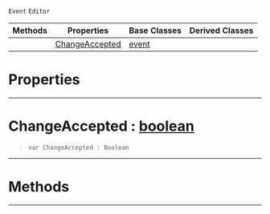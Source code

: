  `Event` `Editor`



|Methods|Properties|Base Classes|Derived Classes|
|---|---|---|---|
| |[ ChangeAccepted](https://github.com/dragonCASTjosh/PlasmaDocs/blob/master/code_reference/class_reference/textupdatedevent.markdown#changeaccepted-plasma-engi)|[event](https://github.com/dragonCASTjosh/PlasmaDocs/blob/master/code_reference/class_reference/event.markdown)| |


 #  Properties


---  
 #  ChangeAccepted : [boolean](https://github.com/dragonCASTjosh/PlasmaDocs/blob/master/code_reference/lightning_base_types/boolean.markdown)

> 
> ``` lang=cpp, name=Lightning
> var ChangeAccepted : Boolean


---  
 #  Methods


---  
 

 